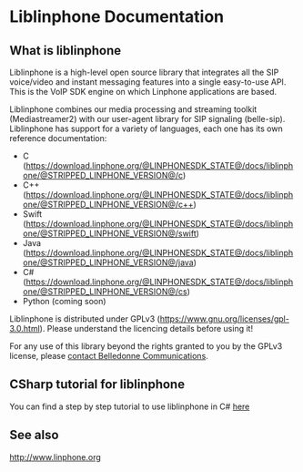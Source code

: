 <!--
Copyright (c) 2010-2022 Belledonne Communications SARL.

This file is part of Liblinphone 
(see https://gitlab.linphone.org/BC/public/liblinphone).

This program is free software: you can redistribute it and/or modify
it under the terms of the GNU Affero General Public License as
published by the Free Software Foundation, either version 3 of the
License, or (at your option) any later version.

This program is distributed in the hope that it will be useful,
but WITHOUT ANY WARRANTY; without even the implied warranty of
MERCHANTABILITY or FITNESS FOR A PARTICULAR PURPOSE.  See the
GNU Affero General Public License for more details.

You should have received a copy of the GNU Affero General Public License
along with this program. If not, see <http://www.gnu.org/licenses/>.
-->
# Liblinphone Documentation

## What is liblinphone

Liblinphone is a high-level open source library that integrates all the SIP voice/video and instant messaging features into a single easy-to-use API. This is the VoIP SDK engine on which Linphone applications are based.

Liblinphone combines our media processing and streaming toolkit (Mediastreamer2) with our user-agent library for SIP signaling (belle-sip). Liblinphone has support for a variety of languages, each one has its own reference documentation:

 - C (https://download.linphone.org/@LINPHONESDK_STATE@/docs/liblinphone/@STRIPPED_LINPHONE_VERSION@/c)
 - C++ (https://download.linphone.org/@LINPHONESDK_STATE@/docs/liblinphone/@STRIPPED_LINPHONE_VERSION@/c++)
 - Swift (https://download.linphone.org/@LINPHONESDK_STATE@/docs/liblinphone/@STRIPPED_LINPHONE_VERSION@/swift)
 - Java (https://download.linphone.org/@LINPHONESDK_STATE@/docs/liblinphone/@STRIPPED_LINPHONE_VERSION@/java)
 - C# (https://download.linphone.org/@LINPHONESDK_STATE@/docs/liblinphone/@STRIPPED_LINPHONE_VERSION@/cs)
 - Python (coming soon)

Liblinphone is distributed under GPLv3 (https://www.gnu.org/licenses/gpl-3.0.html). Please understand the licencing details before using it!

For any use of this library beyond the rights granted to you by the GPLv3 license, please [contact Belledonne Communications](https://www.linphone.org/contact).

## CSharp tutorial for liblinphone

You can find a step by step tutorial to use liblinphone in C# [here](https://gitlab.linphone.org/BC/public/tutorials)

## See also
http://www.linphone.org

